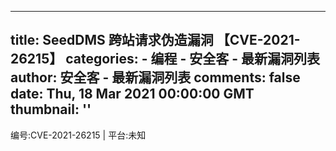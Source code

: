 
---
title: SeedDMS 跨站请求伪造漏洞
【CVE-2021-26215】
categories: 
    - 编程
    - 安全客 - 最新漏洞列表
author: 安全客 - 最新漏洞列表
comments: false
date: Thu, 18 Mar 2021 00:00:00 GMT
thumbnail: ''
---

<div>   
编号:CVE-2021-26215 | 平台:未知  
</div>
            